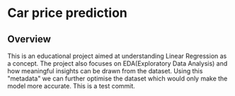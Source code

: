
# Car price prediction 

## Overview

This is an educational project aimed at understanding Linear Regression as a concept. The project also focuses on EDA(Exploratory Data Analysis) and how meaningful insights can be drawn from the dataset. Using this "metadata" we can further optimise the dataset which would only make the model more accurate.
This is a test commit.